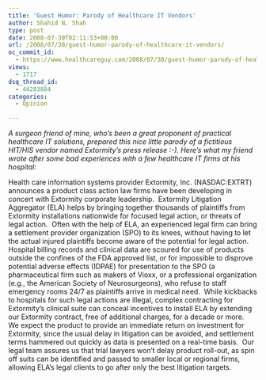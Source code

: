 ```yaml
---
title: 'Guest Humor: Parody of Healthcare IT Vendors'
author: Shahid N. Shah
type: post
date: 2008-07-30T02:11:53+00:00
url: /2008/07/30/guest-humor-parody-of-healthcare-it-vendors/
oc_commit_id:
  - https://www.healthcareguy.com/2008/07/30/guest-humor-parody-of-healthcare-it-vendors/1478770410
views:
  - 1717
dsq_thread_id:
  - 44283884
categories:
  - Opinion

---
```

_A surgeon friend of mine, who&#8217;s been a great proponent of practical healthcare IT solutions, prepared this nice little parody of a fictitious HIT/HIS vendor named Extormity&#8217;s press release :-)._ _Here&#8217;s what my friend wrote after some bad experiences with a few healthcare IT firms at his hospital:_

Health care information systems provider Extormity, Inc. (NASDAC:EXTRT) announces a product class action law firms have been developing in concert with Extormity corporate leadership.&#160; Extormity Litigation Aggregator (ELA) helps by bringing together thousands of plaintiffs from Extormity installations nationwide for focused legal action, or threats of legal action.&#160; Often with the help of ELA, an experienced legal firm can bring a settlement provider organization (SPO) to its knees, without having to let the actual injured plaintiffs become aware of the potential for legal action.&#160; Hospital billing records and clinical data are scoured for use of products outside the confines of the FDA approved list, or for impossible to disprove potential adverse effects (IDPAE) for presentation to the SPO (a pharmaceutical firm such as makers of Vioxx, or a professional organization (e.g., the American Society of Neurosurgeons), who refuse to staff emergency rooms 24/7 as plaintiffs arrive in medical need.&#160; While kickbacks to hospitals for such legal actions are illegal, complex contracting for Extormity&#8217;s clinical suite can conceal incentives to install ELA by extending our Extormity contract, free of additional charges, for a decade or more.&#160; We expect the product to provide an immediate return on investment for Extormity, since the usual delay in litigation can be avoided, and settlement terms hammered out quickly as data is presented on a real-time basis.&#160; Our legal team assures us that trial lawyers won&#8217;t delay product roll-out, as spin off suits can be identified and passed to smaller local or regional firms, allowing ELA&#8217;s legal clients to go after only the best litigation targets.